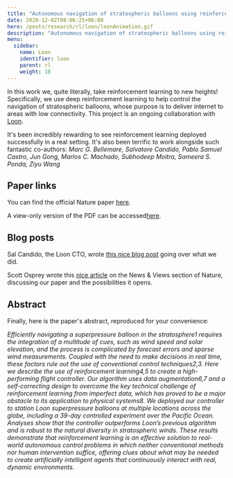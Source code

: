 ```yaml
---
title: "Autonomous navigation of stratospheric balloons using reinforcement learning"
date: 2020-12-02T08:06:25+06:00
hero: /posts/research/rl/loon/loonAnimation.gif
description: "Autonomous navigation of stratospheric balloons using reinforcement learning"
menu:
  sidebar:
    name: Loon
    identifier: loon
    parent: rl
    weight: 10
---
```



In this work we, quite literally, take reinforcement learning to new heights! Specifically, we use deep reinforcement learning to help control the navigation of stratospheric balloons, whose purpose is to deliver internet to areas with low connectivity. This project is an ongoing collaboration with [Loon](https://loon.com/).

It's been incredibly rewarding to see reinforcement learning deployed successfully in a real setting. It's also been terrific to work alongside such fantastic co-authors:
_Marc G. Bellemare, Salvatore Candido, Pablo Samuel Castro, Jun Gong, Marlos C. Machado, Subhodeep Moitra, Sameera S. Ponda, Ziyu Wang_

## Paper links
You can find the official Nature paper [here](https://www.nature.com/articles/s41586-020-2939-8).

A view-only version of the PDF can be accessed[here](https://rdcu.be/cbBRc).

## Blog posts
Sal Candido, the Loon CTO, wrote [this nice blog post](https://medium.com/loon-for-all/drifting-efficiently-through-the-stratosphere-using-deep-reinforcement-learning-c38723ee2e90) going over what we did.

Scott Osprey wrote this [nice article](https://www.nature.com/articles/d41586-020-03313-1) on the News & Views section of Nature, discussing our paper and the possibilities it opens.

## Abstract
Finally, here is the paper's abstract, reproduced for your convenience:

_Efficiently navigating a superpressure balloon in the stratosphere1 requires the integration of a multitude of cues, such as wind speed and solar elevation, and the process is complicated by forecast errors and sparse wind measurements. Coupled with the need to make decisions in real time, these factors rule out the use of conventional control techniques2,3. Here we describe the use of reinforcement learning4,5 to create a high-performing flight controller. Our algorithm uses data augmentation6,7 and a self-correcting design to overcome the key technical challenge of reinforcement learning from imperfect data, which has proved to be a major obstacle to its application to physical systems8. We deployed our controller to station Loon superpressure balloons at multiple locations across the globe, including a 39-day controlled experiment over the Pacific Ocean. Analyses show that the controller outperforms Loon’s previous algorithm and is robust to the natural diversity in stratospheric winds. These results demonstrate that reinforcement learning is an effective solution to real-world autonomous control problems in which neither conventional methods nor human intervention suffice, offering clues about what may be needed to create artificially intelligent agents that continuously interact with real, dynamic environments._
